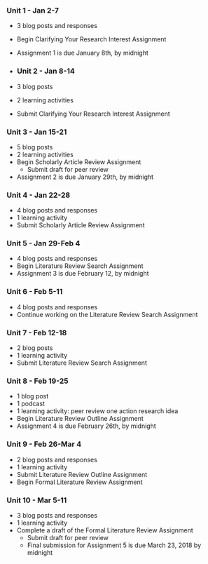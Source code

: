### Unit 1 - Jan 2-7

* 3 blog posts and responses
* Begin Clarifying Your Research Interest Assignment
* Assignment 1 is due January 8th, by midnight
* ### Unit 2 - Jan 8-14
* 3 blog posts

* 2 learning activities
* Submit Clarifying Your Research Interest Assignment

### Unit 3 - Jan 15-21

* 5 blog posts
* 2 learning activities
* Begin Scholarly Article Review Assignment
  * Submit draft for peer review
* Assignment 2 is due January 29th, by midnight

### Unit 4 - Jan 22-28

* 4 blog posts and responses
* 1 learning activity
* Submit Scholarly Article Review Assignment

### Unit 5 - Jan 29-Feb 4

* 4 blog posts and responses
* Begin Literature Review Search Assignment
* Assignment 3 is due February 12, by midnight

### Unit 6 - Feb 5-11

* 4 blog posts and responses
* Continue working on the Literature Review Search Assignment

### Unit 7 - Feb 12-18

* 2 blog posts
* 1 learning activity
* Submit Literature Review Search Assignment

### Unit 8 - Feb 19-25

* 1 blog post
* 1 podcast
* 1 learning activity: peer review one action research idea
* Begin Literature Review Outline Assignment
* Assignment 4 is due February 26th, by midnight

### Unit 9 - Feb 26-Mar 4

* 2 blog posts and responses
* 1 learning activity
* Submit Literature Review Outline Assignment
* Begin Formal Literature Review Assignment

### Unit 10 - Mar 5-11

* 3 blog posts and responses
* 1 learning activity
* Complete a draft of the Formal Literature Review Assignment
  * Submit draft for peer review
  * Final submission for Assignment 5 is due March 23, 2018 by midnight



